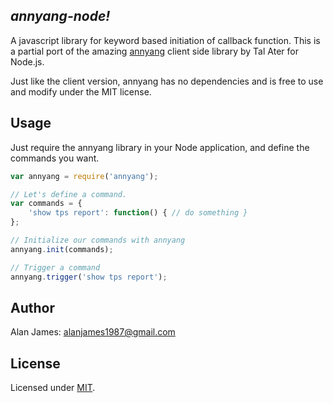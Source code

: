 *annyang-node!*
-----------------------------------------------

A javascript library for keyword based initiation of callback function.
This is a partial port of the amazing [annyang](https://github.com/TalAter/annyang) client side library by Tal Ater for Node.js.

Just like the client version, annyang has no dependencies and is free to use and modify under the MIT license.


Usage
-----
Just require the annyang library in your Node application, and define the commands you want.
````js
var annyang = require('annyang');

// Let's define a command.
var commands = {
	'show tps report': function() { // do something }
};

// Initialize our commands with annyang
annyang.init(commands);

// Trigger a command
annyang.trigger('show tps report');
````

Author
------
Alan James: [alanjames1987@gmail.com](mailto:alanjames1987@gmail.com)

License
-------
Licensed under [MIT](https://github.com/TalAter/annyang/blob/master/LICENSE).